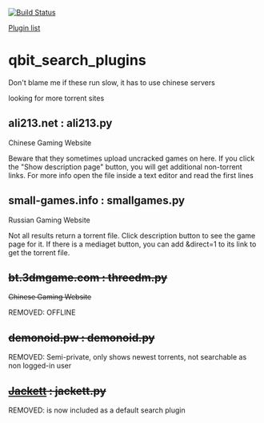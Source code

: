 [![Build Status](https://travis-ci.com/hannsen/qbittorrent_search_plugins.svg?branch=master)](https://travis-ci.com/hannsen/qbittorrent_search_plugins)


[Plugin list](https://github.com/qbittorrent/search-plugins/wiki/Unofficial-search-plugins)

# qbit_search_plugins
Don't blame me if these run slow, it has to use chinese servers

looking for more torrent sites

## ali213.net : ali213.py
  Chinese Gaming Website

  Beware that they sometimes upload uncracked games on here.
  If you click the "Show description page" button, you will get additional non-torrent links.
  For more info open the file inside a text editor and read the first lines

## small-games.info : smallgames.py
  Russian Gaming Website
  
  Not all results return a torrent file.
  Click description button to see the game page for it.
  If there is a mediaget button, you can add &direct=1
  to its link to get the torrent file.

## ~~bt.3dmgame.com : threedm.py~~
  ~~Chinese Gaming Website~~
  
  REMOVED: OFFLINE

## ~~demonoid.pw : demonoid.py~~
  REMOVED: Semi-private, only shows newest torrents, not searchable as non logged-in user

## ~~[Jackett](https://github.com/Jackett/Jackett) : jackett.py~~
  REMOVED: is now included as a default search plugin
